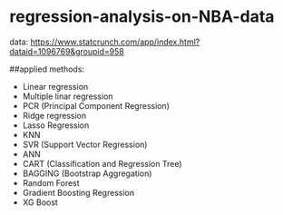 # regression-analysis-on-NBA-data
data: https://www.statcrunch.com/app/index.html?dataid=1096769&groupid=958

##applied methods:
- Linear regression
- Multiple linar regression
- PCR (Principal Component Regression)
- Ridge regression
- Lasso Regression
- KNN
- SVR (Support Vector Regression)
- ANN
- CART (Classification and Regression Tree)
- BAGGING (Bootstrap Aggregation)
- Random Forest
- Gradient Boosting Regression
- XG Boost
